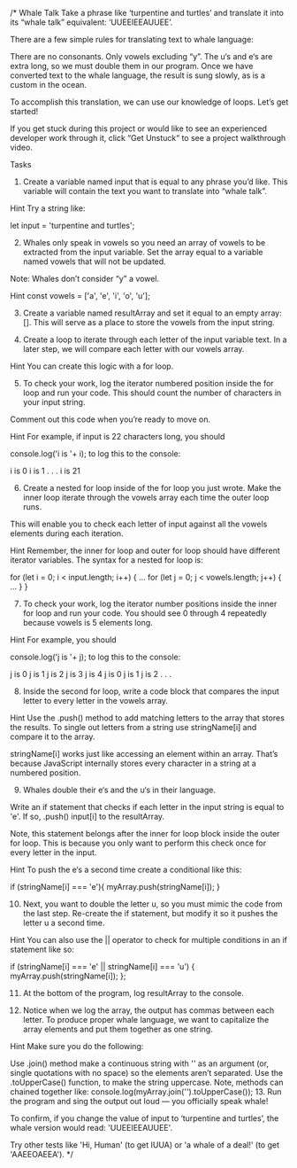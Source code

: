 /*
Whale Talk
Take a phrase like ‘turpentine and turtles’ and translate it into its “whale talk” equivalent: ‘UUEEIEEAUUEE’.

There are a few simple rules for translating text to whale language:

There are no consonants. Only vowels excluding “y”.
The u‘s and e‘s are extra long, so we must double them in our program.
Once we have converted text to the whale language, the result is sung slowly, as is a custom in the ocean.

To accomplish this translation, we can use our knowledge of loops. Let’s get started!

If you get stuck during this project or would like to see an experienced developer work through it, click “Get Unstuck“ to see a project walkthrough video.

Tasks
1. Create a variable named input that is equal to any phrase you’d like. This variable will contain the text you want to translate into “whale talk”.


Hint
Try a string like:

let input = 'turpentine and turtles';

2. Whales only speak in vowels so you need an array of vowels to be extracted from the input variable. Set the array equal to a variable named vowels that will not be updated.

Note: Whales don’t consider “y” a vowel.


Hint
const vowels = ['a', 'e', 'i', 'o', 'u'];

3. Create a variable named resultArray and set it equal to an empty array: []. This will serve as a place to store the vowels from the input string.

4. Create a loop to iterate through each letter of the input variable text. In a later step, we will compare each letter with our vowels array.


Hint
You can create this logic with a for loop.

5. To check your work, log the iterator numbered position inside the for loop and run your code. This should count the number of characters in your input string.

Comment out this code when you’re ready to move on.


Hint
For example, if input is 22 characters long, you should

console.log('i is '+ i);
to log this to the console:

i is 0
i is 1
.
.
.
i is 21

6. Create a nested for loop inside of the for loop you just wrote. Make the inner loop iterate through the vowels array each time the outer loop runs.

This will enable you to check each letter of input against all the vowels elements during each iteration.


Hint
Remember, the inner for loop and outer for loop should have different iterator variables. The syntax for a nested for loop is:

for (let i = 0; i < input.length; i++) {
  ...
  for (let j = 0; j < vowels.length; j++) {
    ...
  }
}

7. To check your work, log the iterator number positions inside the inner for loop and run your code. You should see 0 through 4 repeatedly because vowels is 5 elements long.


Hint
For example, you should

console.log('j is '+ j);
to log this to the console:

j is 0
j is 1
j is 2
j is 3
j is 4
j is 0
j is 1
j is 2
.
.
.

8. Inside the second for loop, write a code block that compares the input letter to every letter in the vowels array.


Hint
Use the .push() method to add matching letters to the array that stores the results. To single out letters from a string use stringName[i] and compare it to the array.

stringName[i] works just like accessing an element within an array. That’s because JavaScript internally stores every character in a string at a numbered position.

9. Whales double their e‘s and the u‘s in their language.

Write an if statement that checks if each letter in the input string is equal to 'e'. If so, .push() input[i] to the resultArray.

Note, this statement belongs after the inner for loop block inside the outer for loop. This is because you only want to perform this check once for every letter in the input.


Hint
To push the e‘s a second time create a conditional like this:

if (stringName[i] === 'e'){
  myArray.push(stringName[i]);
}

10. Next, you want to double the letter u, so you must mimic the code from the last step. Re-create the if statement, but modify it so it pushes the letter u a second time.


Hint
You can also use the || operator to check for multiple conditions in an if statement like so:

if (stringName[i] === 'e' || stringName[i] === 'u') {
  myArray.push(stringName[i]);
};

11. At the bottom of the program, log resultArray to the console.

12. Notice when we log the array, the output has commas between each letter. To produce proper whale language, we want to capitalize the array elements and put them together as one string.


Hint
Make sure you do the following:

Use .join() method make a continuous string with '' as an argument (or, single quotations with no space) so the elements aren’t separated.
Use the .toUpperCase() function, to make the string uppercase.
Note, methods can chained together like:
console.log(myArray.join('').toUpperCase());
13.
Run the program and sing the output out loud — you officially speak whale!

To confirm, if you change the value of input to ‘turpentine and turtles’, the whale version would read: 'UUEEIEEAUUEE'.

Try other tests like 'Hi, Human' (to get IUUA) or 'a whale of a deal!' (to get 'AAEEOAEEA').
*/